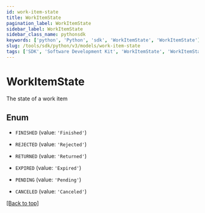 ```yaml
---
id: work-item-state
title: WorkItemState
pagination_label: WorkItemState
sidebar_label: WorkItemState
sidebar_class_name: pythonsdk
keywords: ['python', 'Python', 'sdk', 'WorkItemState', 'WorkItemState'] 
slug: /tools/sdk/python/v3/models/work-item-state
tags: ['SDK', 'Software Development Kit', 'WorkItemState', 'WorkItemState']
---
```


# WorkItemState

The state of a work item

## Enum

* `FINISHED` (value: `'Finished'`)

* `REJECTED` (value: `'Rejected'`)

* `RETURNED` (value: `'Returned'`)

* `EXPIRED` (value: `'Expired'`)

* `PENDING` (value: `'Pending'`)

* `CANCELED` (value: `'Canceled'`)

[[Back to top]](#) 

